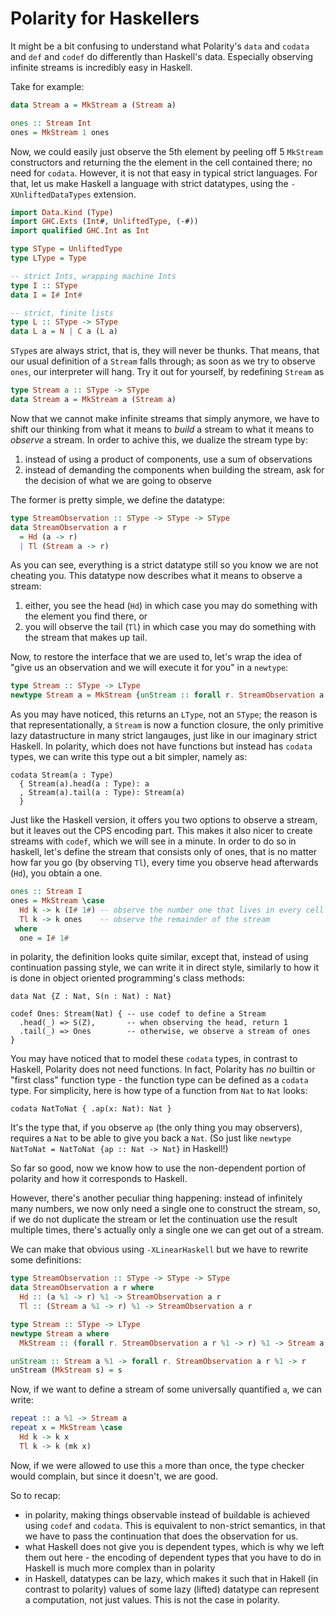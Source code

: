 # Polarity for Haskellers

It might be a bit confusing to understand what Polarity's `data` and `codata` and `def` and `codef` do differently than Haskell's data. Especially observing infinite streams is incredibly easy in Haskell.

Take for example:

```haskell
data Stream a = MkStream a (Stream a)

ones :: Stream Int
ones = MkStream 1 ones
```
Now, we could easily just observe the 5th element by peeling off 5 `MkStream` constructors and returning the the element in the cell contained there; no need for `codata`.
However, it is not that easy in typical strict languages. For that, let us make Haskell a language with strict datatypes, using the `-XUnliftedDataTypes` extension.

```haskell
import Data.Kind (Type)
import GHC.Exts (Int#, UnliftedType, (-#))
import qualified GHC.Int as Int

type SType = UnliftedType
type LType = Type

-- strict Ints, wrapping machine Ints
type I :: SType
data I = I# Int#

-- strict, finite lists
type L :: SType -> SType
data L a = N | C a (L a)
```

`SType`s are always strict, that is, they will never be thunks. That means, that our usual definition of a `Stream` falls through; as soon as we try to observe `ones`, our interpreter will hang. Try it out for yourself, by redefining `Stream` as
```haskell
type Stream a :: SType -> SType
data Stream a = MkStream a (Stream a)
```

Now that we cannot make infinite streams that simply anymore, we have to shift our thinking from what it means to *build* a stream to what it means to *observe* a stream. In order to achive this, we dualize the stream type by:
1. instead of using a product of components, use a sum of observations
2. instead of demanding the components when building the stream, ask for the decision of what we are going to observe

The former is pretty simple, we define the datatype:
```haskell 
type StreamObservation :: SType -> SType -> SType
data StreamObservation a r
  = Hd (a -> r)
  | Tl (Stream a -> r)
```
As you can see, everything is a strict datatype still so you know we are not cheating you. This datatype now describes what it means to observe a stream:
1. either, you see the head (`Hd`) in which case you may do something with the element you find there, or
2. you will observe the tail (`Tl`) in which case you may do something with the stream that makes up tail.

Now, to restore the interface that we are used to, let's wrap the idea of "give us an observation and we will execute it for you" in a `newtype`:
```haskell
type Stream :: SType -> LType
newtype Stream a = MkStream {unStream :: forall r. StreamObservation a r -> r}
```
As you may have noticed, this returns an `LType`, not an `SType`; the reason is that representationally, a `Stream` is now a function closure, the only primitive lazy datastructure in many strict langauges, just like in our imaginary strict Haskell.
In polarity, which does not have functions but instead has `codata` types, we can write this type out a bit simpler, namely as:
```polarity
codata Stream(a : Type) 
  { Stream(a).head(a : Type): a
  , Stream(a).tail(a : Type): Stream(a)
  }
```
Just like the Haskell version, it offers you two options to observe a stream, but it leaves out the CPS encoding part. This makes it also nicer to create streams with `codef`, which we will see in a minute. In order to do so in haskell, let's define the stream that consists only of ones, that is no matter how far you go (by observing `Tl`), every time you observe head afterwards (`Hd`), you obtain a one.
```haskell
ones :: Stream I
ones = MkStream \case
  Hd k -> k (I# 1#) -- observe the number one that lives in every cell of the Stream
  Tl k -> k ones    -- observe the remainder of the stream
 where
  one = I# 1#
```
in polarity, the definition looks quite similar, except that, instead of using continuation passing style, we can write it in direct style, similarly to how it is done in object oriented programming's class methods:
```polarity
data Nat {Z : Nat, S(n : Nat) : Nat}

codef Ones: Stream(Nat) { -- use codef to define a Stream
  .head(_) => S(Z),       -- when observing the head, return 1
  .tail(_) => Ones        -- otherwise, we observe a stream of ones
}
```

You may have noticed that to model these `codata` types, in contrast to Haskell, Polarity does not need functions. In fact, Polarity has *no* builtin or "first class" function type - the function type can be defined as a `codata` type. For simplicity, here is how type of a function from `Nat` to `Nat` looks: 

```polarity
codata NatToNat { .ap(x: Nat): Nat }
```

It's the type that, if you observe `ap` (the only thing you may observers), requires a `Nat` to be able to give you back a `Nat`. (So just like `newtype NatToNat = NatToNat {ap :: Nat -> Nat}` in Haskell!)

So far so good, now we know how to use the non-dependent portion of polarity and how it corresponds to Haskell.

However, there's another peculiar thing happening: instead of infinitely many numbers, we now only need a single one to construct the stream, so, if we do not duplicate the stream or let the continuation use the result multiple times, there's actually only a single one we can get out of a stream.

We can make that obvious using `-XLinearHaskell` but we have to rewrite some definitions:
```haskell
type StreamObservation :: SType -> SType -> SType
data StreamObservation a r where
  Hd :: (a %1 -> r) %1 -> StreamObservation a r
  Tl :: (Stream a %1 -> r) %1 -> StreamObservation a r

type Stream :: SType -> LType
newtype Stream a where
  MkStream :: (forall r. StreamObservation a r %1 -> r) %1 -> Stream a

unStream :: Stream a %1 -> forall r. StreamObservation a r %1 -> r
unStream (MkStream s) = s
```
Now, if we want to define a stream of some universally quantified `a`, we can write:
```haskell
repeat :: a %1 -> Stream a
repeat x = MkStream \case
  Hd k -> k x
  Tl k -> k (mk x)
```
Now, if we were allowed to use this `a` more than once, the type checker would complain, but since it doesn't, we are good.

So to recap:
- in polarity, making things observable instead of buildable is achieved using `codef` and `codata`. This is equivalent to non-strict semantics, in that we have to pass the continuation that does the observation for us.
- what Haskell does not give you is dependent types, which is why we left them out here - the encoding of dependent types that you have to do in Haskell is much more complex than in polarity
- in Haskell, datatypes can be lazy, which makes it such that in Hakell (in contrast to polarity) values of some lazy (lifted) datatype can represent a computation, not just values. This is not the case in polarity.
